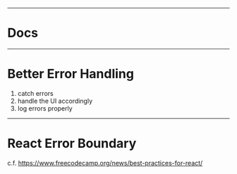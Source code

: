 
-------------------------------------------------------

# Docs


-------------------------------------------------------

# Better Error Handling

1. catch errors
2. handle the UI accordingly
3. log errors properly

-------------------------------------------------------

# React Error Boundary

c.f. https://www.freecodecamp.org/news/best-practices-for-react/